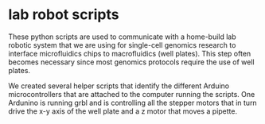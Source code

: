 # lab robot scripts
These python scripts are used to communicate with a home-build lab robotic system that we are using
for single-cell genomics research to interface microfluidics chips to macrofluidics (well plates).
This step often becomes necessary since most genomics protocols require the use of well plates.

We created several helper scripts that identify the different Arduino microcontrollers that are attached to
the computer running the scripts.  One Ardunino is running grbl and is controlling all the stepper motors
that in turn drive the x-y axis of the well plate and a z motor that moves a pipette.


